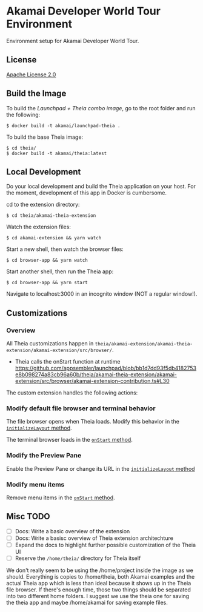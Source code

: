 # Akamai Developer World Tour Environment

Environment setup for Akamai Developer World Tour.

## License

[Apache License 2.0](LICENSE) 

## Build the Image

To build the *Launchpad + Theia combo image*, go to the
root folder and run the following:

```
$ docker build -t akamai/launchpad-theia .
```

To build the base Theia image:

```
$ cd theia/ 
$ docker build -t akamai/theia:latest
```

## Local Development 

Do your local development and build the Theia application on your 
host. For the moment, development of this app in Docker is cumbersome.

cd to the extension directory:

```
$ cd theia/akamai-theia-extension 
```

Watch the extension files: 

```
$ cd akamai-extension && yarn watch 
```

Start a new shell, then watch the browser files:

```
$ cd browser-app && yarn watch 
```

Start another shell, then run the Theia app: 

```
$ cd browser-app && yarn start 
```

Navigate to localhost:3000 in an incognito window (NOT a regular window!). 

## Customizations 

### Overview 

All Theia customizations happen in `theia/akamai-extension/akamai-theia-extension/akamai-extension/src/browser/`. 

- Theia calls the onStart function at runtime https://github.com/appsembler/launchpad/blob/bb1d7dd93f5db4182753e8b098274a83cb96a60b/theia/akamai-theia-extension/akamai-extension/src/browser/akamai-extension-contribution.ts#L30

The custom extension handles the following actions:

### Modify default file browser and terminal behavior

The file browser opens when Theia loads. Modify this 
behavior in the [`initializeLayout` method](./theia/akamai-extension/akamai-theia-extension/akamai-extension/src/browser/akamai-extension-contribution.ts#L51-L54).

The terminal browser loads in the [`onStart` method](./theia/akamai-extension/akamai-theia-extension/akamai-extension/src/browser/akamai-extension-contribution.ts#L32-34).

### Modify the Preview Pane

Enable the Preview Pane or change its URL in the [`initializeLayout` method](./theia/akamai-extension/akamai-theia-extension/akamai-extension/src/browser/akamai-extension-contribution.ts#L56-57)

### Modify menu items

Remove menu items in the [`onStart` method](./theia/akamai-extension/akamai-theia-extension/akamai-extension/src/browser/akamai-extension-contribution.ts#L32-44).

## Misc TODO

- [ ] Docs: Write a basic overview of the extension 
- [ ] Docs: Write a basisc overview of Theia extension architechture
- [ ] Expand the docs to highlight further possible customization of the Theia UI
- [ ] Reserve the `/home/theia/` directory for Theia itself 

We don't really seem to be using the /home/project inside the image
as we should. Everything is copies to /home/theia, both Akamai examples and the
actual Theia app which is less than ideal because it shows up in the Theia file
browser. If there's enough time, those two things should be separated into two
different home folders. I suggest we use the theia one for saving the theia app
and maybe /home/akamai for saving example files.
